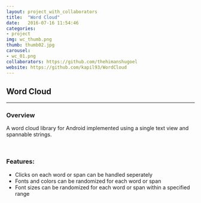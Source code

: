 ```yaml
---
layout: project_with_collaborators
title:  "Word Cloud"
date:   2016-07-16 11:54:46
categories:
- project
img: wc_thumb.png
thumb: thumb02.jpg
carousel:
- wc_01.png
collaborators: https://github.com/thehimanshugoel
website: https://github.com/kapil93/WordCloud
---
```

## Word Cloud
--------------

### Overview
A word cloud library for Android implemented using a single text view and spannable strings.

<br>

### Features:
+ Clicks on each word or span can be handled seperately
+ Fonts and colors can be randomized for each word or span
+ Font sizes can be randomized for each word or span within a specified range